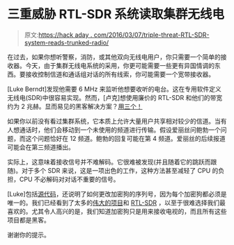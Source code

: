 # 三重威胁 RTL-SDR 系统读取集群无线电

> 原文:[https://hack aday . com/2016/03/07/triple-threat-RTL-SDR-system-reads-trunked-radio/](https://hackaday.com/2016/03/07/triple-threat-rtl-sdr-system-reads-trunked-radio/)

在过去，如果你想听警察，消防，或其他双向无线电用户，你只需要一个简单的接收器。今天，由于集群无线电系统的采用，你更可能需要一些更有异国情调的东西。要接收控制信道和通话组对话的所有线索，你可能需要一个宽带接收器。

[Luke Berndt]发现他需要 6 MHz 来监听他想要收听的电台。这在专用软件定义无线电(SDR)中很容易实现。然而，[卢克]想使用廉价的 RTL-SDR 和他们的带宽约为 2 兆赫。显而易见的黑客解决方案？[用三个！](http://lukeberndt.com/2016/using-multiple-rtl-sdr-to-capture-a-trunking-system/)

如果你以前没有看过集群系统，它本质上允许大量用户共享相对较少的信道。当有人想通话时，他们会移动到一个未使用的频道进行传输。假设爱丽丝问鲍勃一个问题，而这个问题恰好在 12 频道。鲍勃的回复可能在第 4 频道。爱丽丝的后续报道可能会在第三频道播出。

实际上，这意味着接收信号并不难解码。它很难被发现(并且随着它的跳跃而跟随)。对于多个 SDR 来说，这是一项出色的工作，这种方法甚至减轻了 CPU 的负担，CPU 不必解码对对话不重要的信号。

[Luke]包括[源代码](https://github.com/robotastic/trunk-recorder)，还说明了如何更改加密狗的序列号，因为每个加密狗都必须是唯一的。我们已经看到了太多的[伟大的项目](http://hackaday.com/2015/08/21/decoding-satellite-based-text-messages-with-rtl-sdr-and-hacked-gps/)和 [RTL-SDR](http://hackaday.com/2014/04/17/measuring-frequency-response-with-an-rtl-sdr-dongle-and-a-diode/) ，以至于很难选择我们最喜欢的。尤其令人高兴的是，我们知道加密狗只是用来接收电视的，而且所有这些项目都是黑客。

谢谢你的提示。